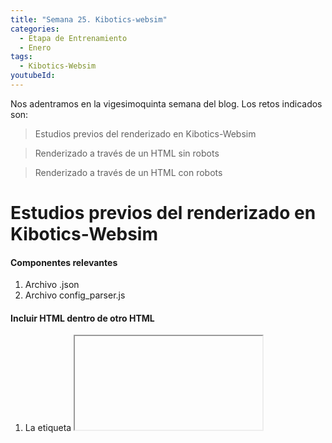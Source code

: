 ```yaml
---
title: "Semana 25. Kibotics-websim"
categories:
  - Etapa de Entrenamiento
  - Enero
tags:
  - Kibotics-Websim
youtubeId: 
---
```


Nos adentramos en la vigesimoquinta semana del blog. Los retos indicados son:


> Estudios previos del renderizado en Kibotics-Websim

> Renderizado a través de un HTML sin robots

> Renderizado a través de un HTML con robots 

# Estudios previos del renderizado en Kibotics-Websim

#### Componentes relevantes

1. Archivo .json
2. Archivo config_parser.js

#### Incluir HTML dentro de otro HTML

1. La etiqueta **<iframe>** permite introducir un HTML en el interior de otro HTML. Por ahora, considero que se trata de la mejor opción, ya que no sobrepasa las medidas de un div. 
  
          <iframe style='display:none' id='frame' width='400' height='400' frameborder='0'></iframe>
          window.onload = function() {        var boton = document.querySelector("#boton");window.onload = function() {        var boton = document.querySelector("#boton");
    var boton = document.querySelector("#boton");

    boton.addEventListener("click", loadPage, true);

    function loadPage(){
        var frame = $('#frame');
        var url = './index_01.html';
        $("#buttons").show();
        frame.attr('src',url).show();
    }
}
              var boton = document.querySelector("#boton");

              boton.addEventListener("click", loadPage, true);

              function loadPage(){
                  var frame = $('#frame');
                  var url = './index_01.html';
                  $("#buttons").show();
                  frame.attr('src',url).show();
              }
          }
  
2. Mediante peticiones AJAX también puede introducirse un HTML en otro. Aunque se da la problematica de que el .html sobrepasa las medidas de un div. El código utilizado es el siguiente:

          <!DOCTYPE html>
          <html lang="en">
          <head>
              <meta charset="UTF-8">
              <meta http-equiv="X-UA-Compatible" content="IE=edge">
              <meta name="viewport" content="width=device-width, initial-scale=1.0">
              <title>Document</title>
              <script src="https://code.jquery.com/jquery-3.4.1.min.js"></script>
              <script src="/js/index_02.js"></script>
          </head>
          <body>
          <button id="boton">Cargar HTML</button>
          <div id="html"></div>
          </body>
          </html>

          window.onload = function(){
              function prueba(){
                  var boton = document.querySelector("#boton");
                  console.log(boton);
                  var divCont = document.querySelector("#html");

                  boton.addEventListener("click", obtenerHTML, true);

                  //Pasar a la función el evento
                  function obtenerHTML(e){
                      var xhr = new XMLHttpRequest();

                      //Estado peticion
                      xhr.onreadystatechange = function(){
                          //Estado correcto
                          if (xhr.status === 200) {
                              //Insertar HTML al div contenedor lo que hay en la respuesta
                              divCont.innerHTML = xhr.responseText;

                          }
                      }
                      //true: asincrona / false: sincrona
                      xhr.open("get", "./index.html", true);
                      //Envio de la peticion
                      xhr.send();
                  }
              };
              prueba();
          }


#### Incluir las capacidades de un robot en la escena.
  
  Definición de un robot en .json:
  
      "robots_config": [
        {
            "controller": "user1",
            "id": "a-pibot"
        }
    ],
  "objects":[       
        {
            "tag": "a-robot",
            "attr": {
              "id": "a-pibot",
              "gltf-model": "../assets/models/jrobotFgltf.gltf",
              "class": "physics-object",
              "physics-object": "id:a-pibot; model:../../../assets/models/jrobotFgltf.gltf;shape:box;fit:manual;halfExtents:1.5 1 3.7;",
              "scale": {
                "x": 20,
                "y": 20,
                "z": 20
              },
              "position": {
                "x": 0,
                "y": 10,
                "z": 0
              },
              "rotation": {
                "x": 0,
                "y": -20,
                "z": 0
              },
              "fmax": "1000000000000000000000",
              "tmax": "9"
            }, 
            "childs": [
              {
                "tag": "a-entity",
                "attr": {
                  "id": "a-pibotCamera1Wrapper",
                  "position": {
                    "x": 0.02,
                    "y": 0.025,
                    "z": 0
                  },
                  "rotation": {
                    "x": 0,
                    "y": -90,
                    "z": 0
                  }
                },
                "childs": [
                  {
                    "tag": "a-camera",
                    "attr": {
                      "id": "a-pibotCamera1",
                      "position": {
                        "x": 0,
                        "y": 0,
                        "z": 0
                      },
                      "rotation": {
                        "x": 0,
                        "y": 0,
                        "z": 0
                      },
                      "active": false,
                      "spectator": "canvas:#cameraDiv; canvasID: a-pibotCamera1Canvas;",
                      "wasd-controls-enabled": false,
                      "look-controls-enabled": false
                    }
                  },
                  {
                    "tag": "a-camera",
                    "attr": {
                      "id": "a-pibotCameraIR",
                      "position": {
                        "x": 0,
                        "y": -0.0225,
                        "z": 0.01
                      },
                      "rotation": {
                        "x": -90,
                        "y": 0,
                        "z": 0
                      },
                      "active": false,
                      "spectator": "canvas:#cameraIRDiv; canvasID: a-pibotCameraIRCanvas;",
                      "wasd-controls-enabled": false,
                      "look-controls-enabled": false
                    }
                  }
                ]
              }
            ] 
        },
   ]
  
  Las carpetas relacionadas con los robots son:
  
  1. brains
  2. simcore
  
  
  
  
  
  
  
